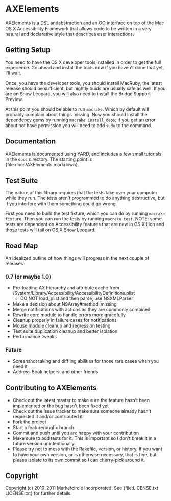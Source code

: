 # AXElements

AXElements is a DSL andabstraction and an OO interface on top of the
Mac OS X Accessibility Framework that allows code to be written in a
very natural and declarative style that describes user interactions.

## Getting Setup

You need to have the OS X developer tools installed in order to get
the full experience. Go ahead and install the tools now if you haven't
done that yet, I'll wait.

Once, you have the developer tools, you should install MacRuby, the
latest release should be sufficient, but nightly buids are usually
safe as well. If you are on Snow Leopard, you will also need to
install the Bridge Support Preview.

At this point you should be able to run `macrake`. Which by default
will probably complain about things missing. Now you should install
the dependency gems by running `macrake install_deps`; if you get an
error about not have permission you will need to add `sudo` to the
command.

## Documentation

AXElements is documented using YARD, and includes a few small
tutorials in the `docs` directory. The starting point is
{file:docs/AXElements.markdown}.

## Test Suite

The nature of this library requires that the tests take over your
computer while they run. The tests aren't programmed to do anything
destructive, but if you interfere with them something could go wrong.

First you need to build the test fixture, which you can do by running
`macrake fixture`. Then you can run the tests by running
`macrake test`. NOTE: some tests are dependent on Accessibility
features that are new in OS X Lion and those tests will fail on OS X
Snow Leopard.

## Road Map

An idealized outline of how things will progress in the next couple of releases

### 0.7 (or maybe 1.0)

- Pre-loading AX hierarchy and attribute cache from
  /System/Library/Accessibility/AccessibilityDefinitions.plist
  + DO NOT load_plist and then parse, use NSXMLParser
- Make a decision about NSArray#method_missing
- Merge notifications with actions as they are commonly combined
- Rewrite core module to handle errors more gracefully
- Cleanup properly in failure cases for notifications
- Mouse module cleanup and regression testing
- Test suite duplication cleanup and better isolation
- Performance tweaks

### Future

- Screenshot taking and diff'ing abilities for those rare cases when
  you need it
- Address Book helpers, and other friends

## Contributing to AXElements

* Check out the latest master to make sure the feature hasn't been implemented or the bug hasn't been fixed yet
* Check out the issue tracker to make sure someone already hasn't requested it and/or contributed it
* Fork the project
* Start a feature/bugfix branch
* Commit and push until you are happy with your contribution
* Make sure to add tests for it. This is important so I don't break it in a future version unintentionally.
* Please try not to mess with the Rakefile, version, or history. If you want to have your own version, or is otherwise necessary, that is fine, but please isolate to its own commit so I can cherry-pick around it.

## Copyright

Copyright (c) 2010-2011 Marketcircle Incorporated. See {file:LICENSE.txt LICENSE.txt} for further details.

